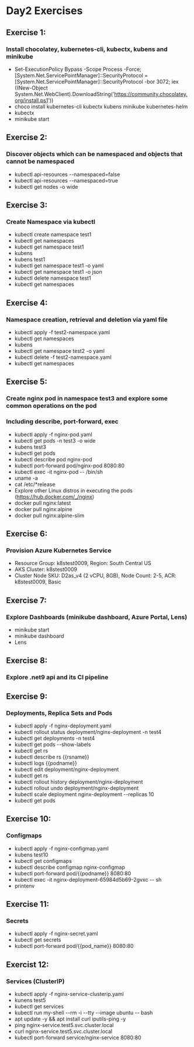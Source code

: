 # Day2 Exercises
## Exercise 1:
### Install chocolatey, kubernetes-cli, kubectx, kubens and minikube 
- Set-ExecutionPolicy Bypass -Scope Process -Force; [System.Net.ServicePointManager]::SecurityProtocol = [System.Net.ServicePointManager]::SecurityProtocol -bor 3072; iex ((New-Object System.Net.WebClient).DownloadString('https://community.chocolatey.org/install.ps1'))
- choco install kubernetes-cli kubectx kubens minikube kubernetes-helm
- kubectx
- minikube start

## Exercise 2:
### Discover objects which can be namespaced and objects that cannot be namespaced
- kubectl api-resources --namespaced=false
- kubectl api-resources --namespaced=true
- kubectl get nodes -o wide

## Exercise 3:
### Create Namespace via kubectl
- kubectl create namespace test1
- kubectl get namespaces
- kubectl get namespace test1
- kubens
- kubens test1
- kubectl get namespace test1 -o yaml
- kubectl get namespace test1 -o json
- kubectl delete namespace test1
- kubectl get namespaces

## Exercise 4:
### Namespace creation, retrieval and deletion via yaml file
- kubectl apply -f test2-namespace.yaml
- kubectl get namespaces
- kubens
- kubectl get namespace test2 -o yaml
- kubectl delete -f test2-namespace.yaml
- kubectl get namespaces

## Exercise 5: 
### Create nginx pod in namespace test3 and explore some common operations on the pod
### Including describe, port-forward, exec
- kubectl apply -f nginx-pod.yaml
- kubectl get pods -n test3 -o wide
- kubens test3
- kubectl get pods
- kubectl describe pod nginx-pod
- kubectl port-forward pod/nginx-pod 8080:80
- kubectl exec -it nginx-pod -- /bin/sh
- uname -a
- cat /etc/*release
- Explore other Linux distros in executing the pods (https://hub.docker.com/_/nginx)
- docker pull nginx:latest
- docker pull nginx:alpine
- docker pull nginx:alpine-slim

## Exercise 6:
### Provision Azure Kubernetes Service 
- Resource Group: k8stest0009, Region: South Central US
- AKS Cluster: k8stest0009
- Cluster Node SKU: D2as_v4 (2 vCPU, 8GB), Node Count: 2-5, ACR: k8stest0009, Basic

## Exercise 7:
### Explore Dashboards (minikube dashboard, Azure Portal, Lens)
- minikube start
- minikube dashboard
- Lens

## Exercise 8:
### Explore .net9 api and its CI pipeline

## Exercise 9:
### Deployments, Replica Sets and Pods
- kubectl apply -f nginx-deployment.yaml
- kubectl rollout status deployment/nginx-deployment -n test4
- kubectl get deployments -n test4
- kubectl get pods --show-labels
- kubectl get rs
- kubectl describe rs {{rsname}}
- kubectl logs {{podname}}
- kubectl edit deployment/nginx-deployment
- kubectl get rs
- kubectl rollout history deployment/nginx-deployment
- kubectl rollout undo deployment/nginx-deployment
- kubectl scale deployment nginx-deployment --replicas 10
- kubectl get pods

## Exercise 10:
### Configmaps
- kubectl apply -f nginx-configmap.yaml
- kubens test10
- kubectl get configmaps
- kubectl describe configmap nginx-configmap
- kubectl port-forward pod/{{podname}} 8080:80
- kubectl exec -it nginx-deployment-65984d5b69-2gvxc -- sh
- printenv

## Exercise 11:
### Secrets
- kubectl apply -f nginx-secret.yaml
- kubectl get secrets
- kubectl port-forward pod/{{pod_name}} 8080:80

## Exercist 12:
### Services (ClusterIP)
- kubectl apply -f nginx-service-clusterip.yaml
- kunens test5
- kubectl get services
- kubectl run my-shell --rm -i --tty --image ubuntu -- bash
- apt update -y && apt install curl iputils-ping -y
- ping nginx-service.test5.svc.cluster.local
- curl nginx-service.test5.svc.cluster.local
- kubectl port-forward service/nginx-service 8080:80  